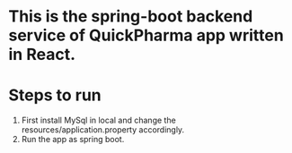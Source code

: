 # This is the spring-boot backend service of QuickPharma app written in React.

# Steps to run
1. First install MySql in local and change the resources/application.property accordingly.
2. Run the app as spring boot. 